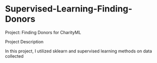 # Supervised-Learning-Finding-Donors
Project: Finding Donors for CharityML 

Project Description 

In this project, I utilized sklearn and supervised learning methods on data collected 
